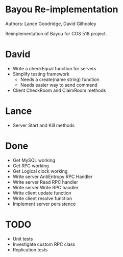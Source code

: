 # Bayou Re-implementation

Authors: Lance Goodridge, David Gilhooley

Reimplementation of Bayou for COS 518 project.

# David

* Write a checkEqual function for servers
* Simplify testing framework
  - Needs a create(name string) function
  - Needs easier way to send command
* Client CheckRoom and ClaimRoom methods

# Lance

* Server Start and Kill methods

# Done

* Get MySQL working
* Get RPC working
* Get Logical clock working
* Write server AntiEntropy RPC Handler
* Write server Read RPC handler
* Write server Write RPC handler
* Write client update function
* Write client resolve function
* Implement server persistence

# TODO

* Unit tests
* Investigate custom RPC class
* Replication tests

